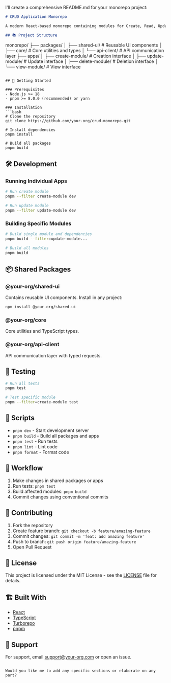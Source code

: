 I'll create a comprehensive README.md for your monorepo project:

```markdown
# CRUD Application Monorepo

A modern React-based monorepo containing modules for Create, Read, Update, and Delete operations.

## 📚 Project Structure

```
monorepo/
├── packages/
│   ├── shared-ui/      # Reusable UI components
│   ├── core/           # Core utilities and types
│   └── api-client/     # API communication layer
├── apps/
│   ├── create-module/  # Creation interface
│   ├── update-module/  # Update interface
│   ├── delete-module/  # Deletion interface
│   └── view-module/    # View interface

```

## 🚀 Getting Started

### Prerequisites
- Node.js >= 18
- pnpm >= 8.0.0 (recommended) or yarn

### Installation
```bash
# Clone the repository
git clone https://github.com/your-org/crud-monorepo.git

# Install dependencies
pnpm install

# Build all packages
pnpm build
```

## 🛠️ Development

### Running Individual Apps
```bash
# Run create module
pnpm --filter create-module dev

# Run update module
pnpm --filter update-module dev
```

### Building Specific Modules
```bash
# Build single module and dependencies
pnpm build --filter=update-module...

# Build all modules
pnpm build
```

## 📦 Shared Packages

### @your-org/shared-ui
Contains reusable UI components. Install in any project:
```bash
npm install @your-org/shared-ui
```

### @your-org/core
Core utilities and TypeScript types.

### @your-org/api-client
API communication layer with typed requests.

## 🧪 Testing
```bash
# Run all tests
pnpm test

# Test specific module
pnpm --filter=create-module test
```

## 📝 Scripts

- `pnpm dev` - Start development server
- `pnpm build` - Build all packages and apps
- `pnpm test` - Run tests
- `pnpm lint` - Lint code
- `pnpm format` - Format code

## 🔄 Workflow

1. Make changes in shared packages or apps
2. Run tests: `pnpm test`
3. Build affected modules: `pnpm build`
4. Commit changes using conventional commits

## 🤝 Contributing

1. Fork the repository
2. Create feature branch: `git checkout -b feature/amazing-feature`
3. Commit changes: `git commit -m 'feat: add amazing feature'`
4. Push to branch: `git push origin feature/amazing-feature`
5. Open Pull Request

## 📄 License

This project is licensed under the MIT License - see the [LICENSE](LICENSE) file for details.

## 🏗️ Built With

- [React](https://reactjs.org/)
- [TypeScript](https://www.typescriptlang.org/)
- [Turborepo](https://turborepo.org/)
- [pnpm](https://pnpm.io/)

## 🤔 Support

For support, email support@your-org.com or open an issue.
```

Would you like me to add any specific sections or elaborate on any part?